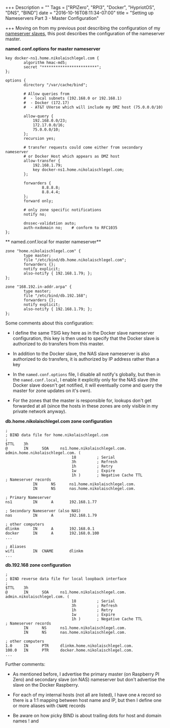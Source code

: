 +++
Description = ""
Tags = ["RPIZero", "RPI3", "Docker", "HypriotOS", "DNS", "BIND"]
date = "2016-10-16T08:11:34-07:00"
title = "Setting up Nameservers Part 3 - Master Configuration"

+++
Moving on from my previous post describing the configuration
of my [nameserver slaves](/2016/10/14/nameserver2/ "Slave Configuration"),
this post describes the configuration of the nameserver master.

**named.conf.options for master nameserver**
```
key docker-ns1.home.nikolaischlegel.com {
        algorithm hmac-md5;
        secret "************************";
};

options {
        directory "/var/cache/bind";

        # Allow queries from 
        #  - local subnets (192.168.0 or 192.168.1)
        #  - Docker (172.17)
        #  - AT&T UVerse which will include my DMZ host (75.0.0.0/10)

        allow-query { 
            192.168.0.0/23;
            172.17.0.0/16;
            75.0.0.0/10;
        };
        recursion yes;

        # transfer requests could come either from secondary nameserver
        # or Docker Host which appears as DMZ host
        allow-transfer { 
            192.168.1.79;
            key docker-ns1.home.nikolaischlegel.com;
        };

        forwarders {
                8.8.8.8;
                8.8.4.4;
        };
        forward only;

        # only zone specific notifications
        notify no;

        dnssec-validation auto;
        auth-nxdomain no;    # conform to RFC1035
};
```

** named.conf.local for master nameserver**
```
zone "home.nikolaischlegel.com" {
        type master;
        file "/etc/bind/db.home.nikolaischlegel.com";
        forwarders {};
        notify explicit;
        also-notify { 192.168.1.79; };
};

zone "168.192.in-addr.arpa" {
        type master;
        file "/etc/bind/db.192.168";
        forwarders {};
        notify explicit;
        also-notify { 192.168.1.79; };
};
```

Some comments about this configuration:

* I define the same TSIG key here as in the Docker slave nameserver
configuration, this key is then used to specify that the Docker slave
is authorized to do transfers from this master.

* In addition to the Docker slave, the NAS slave nameserver is also
authorized to do transfers, it is authorized by IP address rather than 
a key

* In the `named.conf.options` file, I disable all notify's globally, but
then in the `named.conf.local`, I enable it explicitly only for 
the NAS slave (the Docker slave doesn't get notified, it will eventually
come and query the master for zone updates on it's own).

* For the zones that the master is responsible for, lookups don't get
forwarded at all (since the hosts in these zones are only visible 
in my private network anyway).

**db.home.nikolaischlegel.com zone configuration**
```
;
; BIND data file for home.nikolaischlegel.com
;
$TTL    3h
@       IN      SOA     ns1.home.nikolaischlegel.com. admin.home.nikolaischlegel.com. (
                             18         ; Serial
                             3h         ; Refresh
                             1h         ; Retry
                             1w         ; Expire
                             1h )       ; Negative Cache TTL
; Nameserver records
            IN      NS      ns1.home.nikolaischlegel.com.
            IN      NS      nas.home.nikolaischlegel.com.

; Primary Nameserver
ns1         IN      A       192.168.1.77

; Secondary Nameserver (also NAS)
nas         IN      A       192.168.1.79

; other computers
dlinkm      IN      A       192.168.0.1
docker      IN      A       192.168.0.100   
...

; Aliases
wifi        IN  CNAME       dlinkm
...
```

**db.192.168 zone configuration**
```
;
; BIND reverse data file for local loopback interface
;
$TTL    3h
@       IN      SOA     ns1.home.nikolaischlegel.com. admin.nikolaischlegel.com. (
                             18         ; Serial
                             3h         ; Refresh
                             1h         ; Retry
                             1w         ; Expire
                             1h )       ; Negative Cache TTL
; Nameserver records
        IN      NS      ns1.home.nikolaischlegel.com.
        IN      NS      nas.home.nikolaischlegel.com.

; other computers
1.0     IN      PTR     dlinkm.home.nikolaischlegel.com.
100.0   IN      PTR     docker.home.nikolaischlegel.com.
...
```

Further comments:

* As mentioned before, I advertise the primary master
(on Raspberry PI Zero) and secondary slave (on NAS) nameserver
but don't advertise the slave on the Docker Raspberry.

* For each of my internal hosts (not all are listed), I have
one `A` record so there is a 1:1 mapping between host name
and IP, but then I define one or more aliases with `CNAME` records

* Be aware on how picky BIND is about trailing dots for 
host and domain names !
and 
